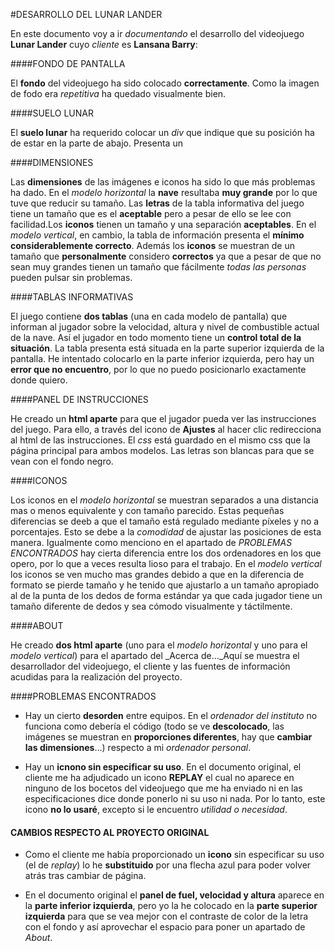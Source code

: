 #DESARROLLO DEL LUNAR LANDER

En este documento voy a ir _documentando_ el desarrollo del videojuego **Lunar Lander** cuyo _cliente_ es **Lansana Barry**:

####FONDO DE PANTALLA

El **fondo** del videojuego ha sido colocado **correctamente**. Como la imagen de fodo era _repetitiva_ ha quedado visualmente bien.

####SUELO LUNAR

El **suelo lunar** ha requerido colocar un _div_ que indique que su posición ha de estar en la parte de abajo. Presenta un 

####DIMENSIONES

Las **dimensiones** de las imágenes e iconos ha sido lo que más problemas ha dado. En el _modelo horizontal_ la **nave** resultaba **muy grande** por lo que tuve que reducir su tamaño. Las **letras** de la tabla informativa del juego tiene un tamaño que es el **aceptable** pero a pesar de ello se lee con facilidad.Los **iconos** tienen un tamaño y una separación **aceptables**. En el _modelo vertical_, en cambio, la tabla de información presenta el **mínimo considerablemente correcto**. Además los **iconos** se muestran de un tamaño que **personalmente** considero **correctos** ya que a pesar de que no sean muy grandes tienen un tamaño que fácilmente _todas las personas_ pueden pulsar sin problemas. 

####TABLAS INFORMATIVAS

El juego contiene **dos tablas** (una en cada modelo de pantalla) que informan al jugador sobre la velocidad, altura y nivel de combustible actual de la nave. Así el jugador en todo momento tiene un **control total de la situación**. La tabla presenta está situada en la parte superior izquierda de la pantalla. He intentado colocarlo en la parte inferior izquierda, pero hay un **error que no encuentro**, por lo que no puedo posicionarlo exactamente donde quiero.

####PANEL DE INSTRUCCIONES

He creado un **html aparte** para que el jugador pueda ver las instrucciones del juego. Para ello, a través del icono de **Ajustes** al hacer clic redirecciona al html de las instrucciones. El _css_ está guardado en el mismo css que la página principal para ambos modelos. Las letras son blancas para que se vean con el fondo negro.

####ICONOS

Los iconos en el _modelo horizontal_ se muestran separados a una distancia mas o menos equivalente y con tamaño parecido. Estas pequeñas diferencias se deeb a que el tamaño está regulado mediante píxeles y no a porcentajes. Esto se debe a la _comodidad_ de ajustar las posiciones de esta manera. Igualmente como menciono en el apartado de _PROBLEMAS ENCONTRADOS_ hay cierta diferencia entre los dos ordenadores en los que opero, por lo que a veces resulta lioso para el trabajo. En el _modelo vertical_ los iconos se ven mucho mas grandes debido a que en la diferencia de formato se pierde tamaño y he tenido que ajustarlo a un tamaño apropiado al de la punta de los dedos de forma estándar ya que cada jugador tiene un tamaño diferente de dedos y sea cómodo visualmente y táctilmente.

####ABOUT

He creado **dos html aparte** (uno para el _modelo horizontal_ y uno para el _modelo vertical_) para el apartado del _Acerca de..._Aquí se muestra el desarrollador del videojuego, el cliente y las fuentes de información acudidas para la realización del proyecto.

####PROBLEMAS ENCONTRADOS

- Hay un cierto **desorden** entre equipos. En el _ordenador del instituto_ no funciona como debería el código (todo se ve **descolocado**, las imágenes se muestran en **proporciones diferentes**, hay que **cambiar las dimensiones**...) respecto a mi _ordenador personal_.

- Hay un **icnono sin especificar su uso**. En el documento original, el cliente me ha adjudicado un icono **REPLAY** el cual no aparece en ninguno de los bocetos del videojuego que me ha enviado ni en las especificaciones dice donde ponerlo ni su uso ni nada. Por lo tanto, este icono **no lo usaré**, excepto si le encuentro _utilidad o necesidad_.

#### CAMBIOS RESPECTO AL PROYECTO ORIGINAL

- Como el cliente me había proporcionado un **icono** sin especificar su uso (el de _replay_) lo he **substituido** por una flecha azul para poder volver atrás tras cambiar de página.

- En el documento original el **panel de fuel, velocidad y altura** aparece en la **parte inferior izquierda**, pero yo la he colocado en la **parte superior izquierda** para que se vea mejor con el contraste de color de la letra con el fondo y así aprovechar el espacio para poner un apartado de _About_.
